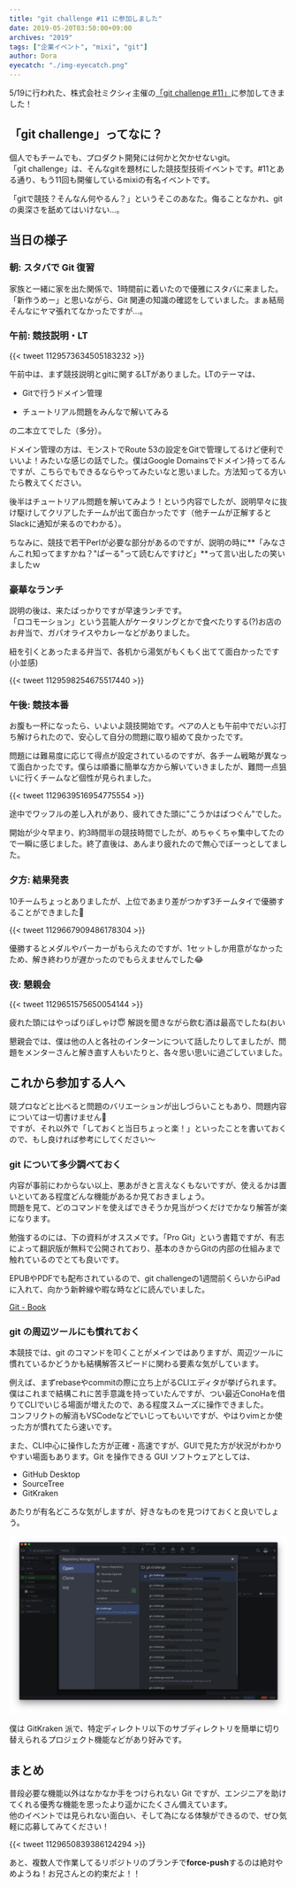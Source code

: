 ```yaml
---
title: "git challenge #11 に参加しました"
date: 2019-05-20T03:50:00+09:00
archives: "2019"
tags: ["企業イベント", "mixi", "git"]
author: Dora
eyecatch: "./img-eyecatch.png"
---
```


5/19に行われた、株式会社ミクシィ主催の[「git challenge #11」](https://mixi-recruit.snar.jp/jobboard/detail.aspx?id=DxbrxvASR_c)に参加してきました！

## 「git challenge」ってなに？

個人でもチームでも、プロダクト開発には何かと欠かせないgit。  
「git challenge」は、そんなgitを題材にした競技型技術イベントです。#11とある通り、もう11回も開催しているmixiの有名イベントです。

「gitで競技？そんなん何やるん？」というそこのあなた。侮ることなかれ、gitの奥深さを舐めてはいけない…。

## 当日の様子

### 朝: スタバで Git 復習

家族と一緒に家を出た関係で、1時間前に着いたので優雅にスタバに来ました。  
「新作うめー」と思いながら、Git 関連の知識の確認をしていました。まぁ結局そんなにヤマ張れてなかったですが…。

### 午前: 競技説明・LT

{{< tweet 1129573634505183232 >}}

午前中は、まず競技説明とgitに関するLTがありました。LTのテーマは、

- Gitで行うドメイン管理

- チュートリアル問題をみんなで解いてみる

の二本立てでした（多分）。

ドメイン管理の方は、モンストでRoute 53の設定をGitで管理してるけど便利でいいよ！みたいな感じの話でした。僕はGoogle Domainsでドメイン持ってるんですが、こちらでもできるならやってみたいなと思いました。方法知ってる方いたら教えてください。

後半はチュートリアル問題を解いてみよう！という内容でしたが、説明早々に抜け駆けしてクリアしたチームが出て面白かったです（他チームが正解するとSlackに通知が来るのでわかる）。

ちなみに、競技で若干Perlが必要な部分があるのですが、説明の時に**「みなさんこれ知ってますかね？"ぱーる"って読むんですけど」**って言い出したの笑いましたｗ

### 豪華なランチ

説明の後は、来たばっかりですが早速ランチです。  
「ロコモーション」という芸能人がケータリングとかで食べたりする(?)お店のお弁当で、ガパオライスやカレーなどがありました。

紐を引くとあったまる弁当で、各机から湯気がもくもく出てて面白かったです(小並感)

{{< tweet 1129598254675517440 >}}

### 午後: 競技本番

お腹も一杯になったら、いよいよ競技開始です。ペアの人とも午前中でだいぶ打ち解けられたので、安心して自分の問題に取り組めて良かったです。

問題には難易度に応じて得点が設定されているのですが、各チーム戦略が異なって面白かったです。僕らは順番に簡単な方から解いていきましたが、難問一点狙いに行くチームなど個性が見られました。

{{< tweet 1129639516954775554 >}}

途中でワッフルの差し入れがあり、疲れてきた頭に"こうかはばつぐん"でした。

開始が少々早まり、約3時間半の競技時間でしたが、めちゃくちゃ集中してたので一瞬に感じました。終了直後は、あんまり疲れたので無心でぼーっとしてました。

### 夕方: 結果発表

10チームちょっとありましたが、上位であまり差がつかず3チームタイで優勝することができました:tada:

{{< tweet 1129667909486178304 >}}

優勝するとメダルやパーカーがもらえたのですが、1セットしか用意がなかったため、解き終わりが遅かったのでもらえませんでした:joy:

### 夜: 懇親会

{{< tweet 1129651575650054144 >}}

疲れた頭にはやっぱりぽしゃけ:innocent: 解説を聞きながら飲む酒は最高でしたね(おい

懇親会では、僕は他の人と各社のインターンについて話したりしてましたが、問題をメンターさんと解き直す人もいたりと、各々思い思いに過ごしていました。

## これから参加する人へ

競プロなどと比べると問題のバリエーションが出しづらいこともあり、問題内容については一切書けません:pray:  
ですが、それ以外で「しておくと当日ちょっと楽！」といったことを書いておくので、もし良ければ参考にしてください〜

### git について多少調べておく

内容が事前にわからない以上、悪あがきと言えなくもないですが、使えるかは置いといてある程度どんな機能があるか見ておきましょう。  
問題を見て、どのコマンドを使えばできそうか見当がつくだけでかなり解答が楽になります。

勉強するのには、下の資料がオススメです。「Pro Git」という書籍ですが、有志によって翻訳版が無料で公開されており、基本のきからGitの内部の仕組みまで触れているのでとても良いです。

EPUBやPDFでも配布されているので、git challengeの1週間前くらいからiPadに入れて、向かう新幹線や暇な時などに読んでいました。

[Git - Book](https://git-scm.com/book/ja/v2)

### git の周辺ツールにも慣れておく

本競技では、git のコマンドを叩くことがメインではありますが、周辺ツールに慣れているかどうかも結構解答スピードに関わる要素な気がしています。

例えば、まずrebaseやcommitの際に立ち上がるCLIエディタが挙げられます。僕はこれまで結構これに苦手意識を持っていたんですが、つい最近ConoHaを借りてCLIでいじる場面が増えたので、ある程度スムーズに操作できました。  
コンフリクトの解消もVSCodeなどでいじってもいいですが、やはりvimとか使った方が慣れてたら速いです。

また、CLI中心に操作した方が正確・高速ですが、GUIで見た方が状況がわかりやすい場面もあります。Git を操作できる GUI ソフトウェアとしては、

- GitHub Desktop
- SourceTree
- GitKraken

あたりが有名どころな気がしますが、好きなものを見つけておくと良いでしょう。

![GitKraken](./img1.png)

僕は GitKraken 派で、特定ディレクトリ以下のサブディレクトリを簡単に切り替えられるプロジェクト機能などがあり好みです。

## まとめ

普段必要な機能以外はなかなか手をつけられない Git ですが、エンジニアを助けてくれる優秀な機能を思ったより遥かにたくさん備えています。  
他のイベントでは見られない面白い、そして為になる体験ができるので、ぜひ気軽に応募してみてください！

{{< tweet 1129650839386124294 >}}

あと、複数人で作業してるリポジトリのブランチで**force-push**するのは絶対やめようね！お兄さんとの約束だよ！！
